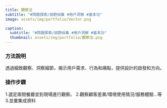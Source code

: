 ```yaml
---
title: 觀察法
subtitle: "#問題探索/田野採集 #用戶洞察 #基本功"
image: assets/img/portfolio/Vector.png

caption:
  subtitle: "#問題探索/田野採集 #用戶洞察 #基本功"
  thumbnail: assets/img/portfolio/觀察法.png
---
```

### 方法說明
透過細致觀察、洞察細節，揭示用戶需求、行為和痛點，提供設計的啟發和方向。

### 操作步驟
1.選定兩間餐廳並到現場進行觀察。
2.觀察顧客差異/環境使用情況/服務體驗...等
3.並彙集成資料


